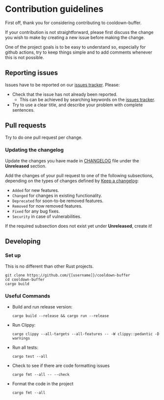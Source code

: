 # Contribution guidelines

First off, thank you for considering contributing to cooldown-buffer.

If your contribution is not straightforward, please first discuss the change you
wish to make by creating a new issue before making the change.

One of the project goals is to be easy to understand so, especially for github
actions, try to keep things simple and to add comments whenever this is not
possible.

## Reporting issues

Issues have to be reported on our [issues tracker](https://github.com/{[username]}/cooldown-buffer/issues). Please:

- Check that the issue has not already been reported.
  - This can be achieved by searching keywords on the [issues tracker](https://github.com/{[username]}/cooldown-buffer/issues).
- Try to use a clear title, and describe your problem with complete sentences.

## Pull requests

Try to do one pull request per change.

### Updating the changelog

Update the changes you have made in
[CHANGELOG](./CHANGELOG.md)
file under the **Unreleased** section.

Add the changes of your pull request to one of the following subsections,
depending on the types of changes defined by
[Keep a changelog](https://keepachangelog.com/en/1.0.0/):

- `Added` for new features.
- `Changed` for changes in existing functionality.
- `Deprecated` for soon-to-be removed features.
- `Removed` for now removed features.
- `Fixed` for any bug fixes.
- `Security` in case of vulnerabilities.

If the required subsection does not exist yet under **Unreleased**, create it!

## Developing

### Set up

This is no different than other Rust projects.

```shell
git clone https://github.com/{[username]}/cooldown-buffer
cd cooldown-buffer
cargo build
```

### Useful Commands

- Build and run release version:

  ```shell
  cargo build --release && cargo run --release
  ```

- Run Clippy:

  ```shell
  cargo clippy --all-targets --all-features -- -W clippy::pedantic -D warnings
  ```

- Run all tests:

  ```shell
  cargo test --all
  ```

- Check to see if there are code formatting issues

  ```shell
  cargo fmt --all -- --check
  ```

- Format the code in the project

  ```shell
  cargo fmt --all
  ```
